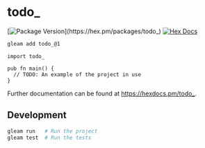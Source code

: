 # todo_

[![Package Version](https://img.shields.io/hexpm/v/todo_)](https://hex.pm/packages/todo_)
[![Hex Docs](https://img.shields.io/badge/hex-docs-ffaff3)](https://hexdocs.pm/todo_/)

```sh
gleam add todo_@1
```
```gleam
import todo_

pub fn main() {
  // TODO: An example of the project in use
}
```

Further documentation can be found at <https://hexdocs.pm/todo_>.

## Development

```sh
gleam run   # Run the project
gleam test  # Run the tests
```
